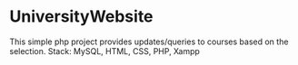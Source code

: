 # UniversityWebsite
This simple php project provides updates/queries to courses based on the selection. Stack: MySQL, HTML, CSS, PHP, Xampp
